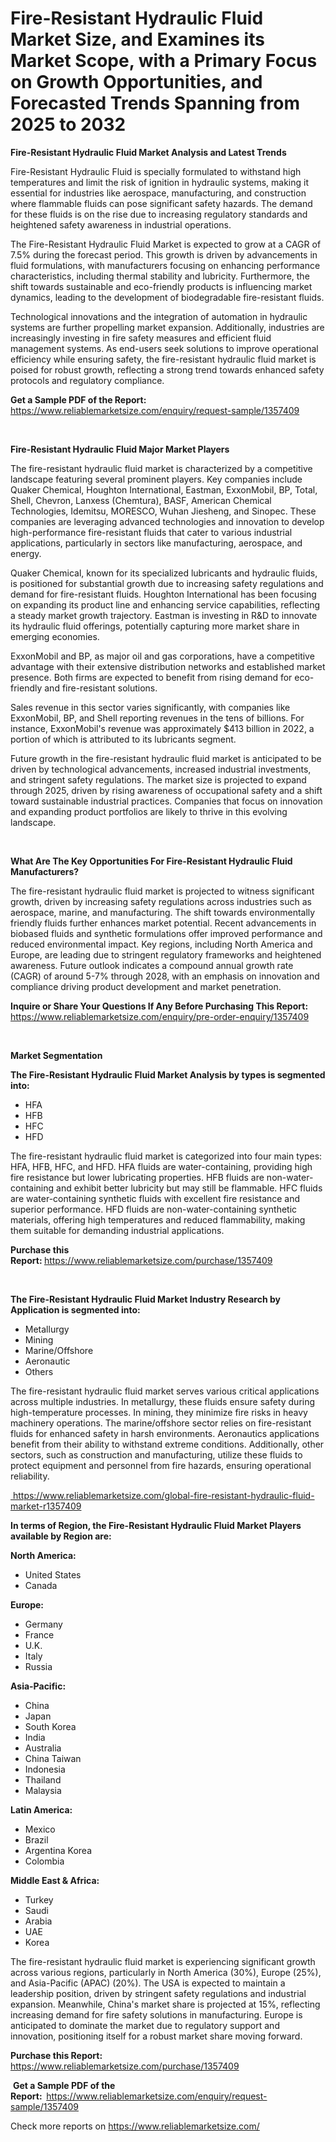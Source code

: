 <p><h1>Fire-Resistant Hydraulic Fluid Market Size, and Examines its Market Scope, with a Primary Focus on Growth Opportunities, and Forecasted Trends Spanning from 2025 to 2032</h1></p><p><strong>Fire-Resistant Hydraulic Fluid Market Analysis and Latest Trends</strong></p>
<p><p>Fire-Resistant Hydraulic Fluid is specially formulated to withstand high temperatures and limit the risk of ignition in hydraulic systems, making it essential for industries like aerospace, manufacturing, and construction where flammable fluids can pose significant safety hazards. The demand for these fluids is on the rise due to increasing regulatory standards and heightened safety awareness in industrial operations.</p><p>The Fire-Resistant Hydraulic Fluid Market is expected to grow at a CAGR of 7.5% during the forecast period. This growth is driven by advancements in fluid formulations, with manufacturers focusing on enhancing performance characteristics, including thermal stability and lubricity. Furthermore, the shift towards sustainable and eco-friendly products is influencing market dynamics, leading to the development of biodegradable fire-resistant fluids.</p><p>Technological innovations and the integration of automation in hydraulic systems are further propelling market expansion. Additionally, industries are increasingly investing in fire safety measures and efficient fluid management systems. As end-users seek solutions to improve operational efficiency while ensuring safety, the fire-resistant hydraulic fluid market is poised for robust growth, reflecting a strong trend towards enhanced safety protocols and regulatory compliance.</p></p>
<p><strong>Get a Sample PDF of the Report:&nbsp;</strong> <a href="https://www.reliablemarketsize.com/enquiry/request-sample/1357409?utm_campaign=1131&utm_medium=2&utm_source=Github&utm_content=ia&utm_term=01022025&utm_id=fire-resistant-hydraulic-fluid">https://www.reliablemarketsize.com/enquiry/request-sample/1357409</a></p>
<p>&nbsp;</p>
<p><strong>Fire-Resistant Hydraulic Fluid Major Market Players</strong></p>
<p><p>The fire-resistant hydraulic fluid market is characterized by a competitive landscape featuring several prominent players. Key companies include Quaker Chemical, Houghton International, Eastman, ExxonMobil, BP, Total, Shell, Chevron, Lanxess (Chemtura), BASF, American Chemical Technologies, Idemitsu, MORESCO, Wuhan Jiesheng, and Sinopec. These companies are leveraging advanced technologies and innovation to develop high-performance fire-resistant fluids that cater to various industrial applications, particularly in sectors like manufacturing, aerospace, and energy.</p><p>Quaker Chemical, known for its specialized lubricants and hydraulic fluids, is positioned for substantial growth due to increasing safety regulations and demand for fire-resistant fluids. Houghton International has been focusing on expanding its product line and enhancing service capabilities, reflecting a steady market growth trajectory. Eastman is investing in R&D to innovate its hydraulic fluid offerings, potentially capturing more market share in emerging economies.</p><p>ExxonMobil and BP, as major oil and gas corporations, have a competitive advantage with their extensive distribution networks and established market presence. Both firms are expected to benefit from rising demand for eco-friendly and fire-resistant solutions.</p><p>Sales revenue in this sector varies significantly, with companies like ExxonMobil, BP, and Shell reporting revenues in the tens of billions. For instance, ExxonMobil's revenue was approximately $413 billion in 2022, a portion of which is attributed to its lubricants segment.</p><p>Future growth in the fire-resistant hydraulic fluid market is anticipated to be driven by technological advancements, increased industrial investments, and stringent safety regulations. The market size is projected to expand through 2025, driven by rising awareness of occupational safety and a shift toward sustainable industrial practices. Companies that focus on innovation and expanding product portfolios are likely to thrive in this evolving landscape.</p></p>
<p>&nbsp;</p>
<p><strong>What Are The Key Opportunities For Fire-Resistant Hydraulic Fluid Manufacturers?</strong></p>
<p><p>The fire-resistant hydraulic fluid market is projected to witness significant growth, driven by increasing safety regulations across industries such as aerospace, marine, and manufacturing. The shift towards environmentally friendly fluids further enhances market potential. Recent advancements in biobased fluids and synthetic formulations offer improved performance and reduced environmental impact. Key regions, including North America and Europe, are leading due to stringent regulatory frameworks and heightened awareness. Future outlook indicates a compound annual growth rate (CAGR) of around 5-7% through 2028, with an emphasis on innovation and compliance driving product development and market penetration.</p></p>
<p><strong>Inquire or Share Your Questions If Any Before Purchasing This Report:</strong> <a href="https://www.reliablemarketsize.com/enquiry/pre-order-enquiry/1357409?utm_campaign=1131&utm_medium=2&utm_source=Github&utm_content=ia&utm_term=01022025&utm_id=fire-resistant-hydraulic-fluid">https://www.reliablemarketsize.com/enquiry/pre-order-enquiry/1357409</a></p>
<p>&nbsp;</p>
<p><strong>Market Segmentation</strong></p>
<p><strong>The Fire-Resistant Hydraulic Fluid Market Analysis by types is segmented into:</strong></p>
<p><ul><li>HFA</li><li>HFB</li><li>HFC</li><li>HFD</li></ul></p>
<p><p>The fire-resistant hydraulic fluid market is categorized into four main types: HFA, HFB, HFC, and HFD. HFA fluids are water-containing, providing high fire resistance but lower lubricating properties. HFB fluids are non-water-containing and exhibit better lubricity but may still be flammable. HFC fluids are water-containing synthetic fluids with excellent fire resistance and superior performance. HFD fluids are non-water-containing synthetic materials, offering high temperatures and reduced flammability, making them suitable for demanding industrial applications.</p></p>
<p><strong>Purchase this Report:&nbsp;</strong><a href="https://www.reliablemarketsize.com/purchase/1357409?utm_campaign=1131&utm_medium=2&utm_source=Github&utm_content=ia&utm_term=01022025&utm_id=fire-resistant-hydraulic-fluid">https://www.reliablemarketsize.com/purchase/1357409</a></p>
<p>&nbsp;</p>
<p><strong>The Fire-Resistant Hydraulic Fluid Market Industry Research by Application is segmented into:</strong></p>
<p><ul><li>Metallurgy</li><li>Mining</li><li>Marine/Offshore</li><li>Aeronautic</li><li>Others</li></ul></p>
<p><p>The fire-resistant hydraulic fluid market serves various critical applications across multiple industries. In metallurgy, these fluids ensure safety during high-temperature processes. In mining, they minimize fire risks in heavy machinery operations. The marine/offshore sector relies on fire-resistant fluids for enhanced safety in harsh environments. Aeronautics applications benefit from their ability to withstand extreme conditions. Additionally, other sectors, such as construction and manufacturing, utilize these fluids to protect equipment and personnel from fire hazards, ensuring operational reliability.</p></p>
<p><a href="https://www.reliablemarketsize.com/global-fire-resistant-hydraulic-fluid-market-r1357409?utm_campaign=1131&utm_medium=2&utm_source=Github&utm_content=ia&utm_term=01022025&utm_id=fire-resistant-hydraulic-fluid">&nbsp;https://www.reliablemarketsize.com/global-fire-resistant-hydraulic-fluid-market-r1357409</a></p>
<p><strong>In terms of Region, the Fire-Resistant Hydraulic Fluid Market Players available by Region are:</strong></p>
<p>
    <p> <strong> North America: </strong>
        <ul>
            <li>United States</li>
            <li>Canada</li>
        </ul>
        </p> 
    <p> <strong> Europe: </strong>
        <ul>
            <li>Germany</li>
            <li>France</li>
            <li>U.K.</li>
            <li>Italy</li>
            <li>Russia</li>
        </ul>
        </p> 
    <p> <strong> Asia-Pacific: </strong>
        <ul>
            <li>China</li>
            <li>Japan</li>
            <li>South Korea</li>
            <li>India</li>
            <li>Australia</li>
            <li>China Taiwan</li>
            <li>Indonesia</li>
            <li>Thailand</li>
            <li>Malaysia</li>
        </ul>
        </p> 
    <p> <strong> Latin America: </strong>
        <ul>
            <li>Mexico</li>
            <li>Brazil</li>
            <li>Argentina Korea</li>
            <li>Colombia</li>
        </ul>
        </p> 
    <p> <strong> Middle East & Africa: </strong>
        <ul>
            <li>Turkey</li>
            <li>Saudi</li>
            <li>Arabia</li>
            <li>UAE</li>
            <li>Korea</li>
        </ul>
    </p>
    </p>
<p><p>The fire-resistant hydraulic fluid market is experiencing significant growth across various regions, particularly in North America (30%), Europe (25%), and Asia-Pacific (APAC) (20%). The USA is expected to maintain a leadership position, driven by stringent safety regulations and industrial expansion. Meanwhile, China's market share is projected at 15%, reflecting increasing demand for fire safety solutions in manufacturing. Europe is anticipated to dominate the market due to regulatory support and innovation, positioning itself for a robust market share moving forward.</p></p>
<p><strong>Purchase this Report: </strong><a href="https://www.reliablemarketsize.com/purchase/1357409?utm_campaign=1131&utm_medium=2&utm_source=Github&utm_content=ia&utm_term=01022025&utm_id=fire-resistant-hydraulic-fluid">https://www.reliablemarketsize.com/purchase/1357409</a></p>
<p>&nbsp;<strong>Get a Sample PDF of the Report:&nbsp;&nbsp;</strong><a href="https://www.reliablemarketsize.com/enquiry/request-sample/1357409?utm_campaign=1131&utm_medium=2&utm_source=Github&utm_content=ia&utm_term=01022025&utm_id=fire-resistant-hydraulic-fluid">https://www.reliablemarketsize.com/enquiry/request-sample/1357409</a></p>
<p><strong></strong></p>
<p>Check more reports on <a href="https://www.reliablemarketsize.com/?utm_campaign=1131&utm_medium=2&utm_source=Github&utm_content=ia&utm_term=01022025&utm_id=fire-resistant-hydraulic-fluid">https://www.reliablemarketsize.com/</a></p>